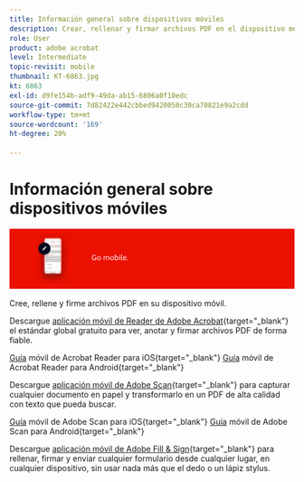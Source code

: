```yaml
---
title: Información general sobre dispositivos móviles
description: Crear, rellenar y firmar archivos PDF en el dispositivo móvil
role: User
product: adobe acrobat
level: Intermediate
topic-revisit: mobile
thumbnail: KT-6863.jpg
kt: 6863
exl-id: d9fe154b-adf9-49da-ab15-6806a0f10edc
source-git-commit: 7d82422e442cbbed9420050c30ca70821e9a2cdd
workflow-type: tm+mt
source-wordcount: '169'
ht-degree: 20%

---
```


# Información general sobre dispositivos móviles

![Acrobat Mobile Image](../assets/Hero-Mobile.png)

Cree, rellene y firme archivos PDF en su dispositivo móvil.

Descargue [aplicación móvil de Reader de Adobe Acrobat](https://acrobat.adobe.com/es/es/mobile/acrobat-reader.html){target=&quot;_blank&quot;} el estándar global gratuito para ver, anotar y firmar archivos PDF de forma fiable.

[Guía](https://www.adobe.com/go/v_acrobatios_es) móvil de Acrobat Reader para iOS{target=&quot;_blank&quot;} 
[Guía](https://www.adobe.com/go/v_acrobatandroid_es) móvil de Acrobat Reader para Android{target=&quot;_blank&quot;}

Descargue [aplicación móvil de Adobe Scan](https://acrobat.adobe.com/us/en/mobile/scanner-app.html){target=&quot;_blank&quot;} para capturar cualquier documento en papel y transformarlo en un PDF de alta calidad con texto que pueda buscar.

[Guía](https://www.adobe.com/go/adobescanios_es) móvil de Adobe Scan para iOS{target=&quot;_blank&quot;} 
[Guía](https://www.adobe.com/go/adobescanandroid_es) móvil de Adobe Scan para Android{target=&quot;_blank&quot;}

Descargue [aplicación móvil de Adobe Fill &amp; Sign](https://acrobat.adobe.com/es/es/mobile/fill-sign-pdfs.html){target=&quot;_blank&quot;} para rellenar, firmar y enviar cualquier formulario desde cualquier lugar, en cualquier dispositivo, sin usar nada más que el dedo o un lápiz stylus.
